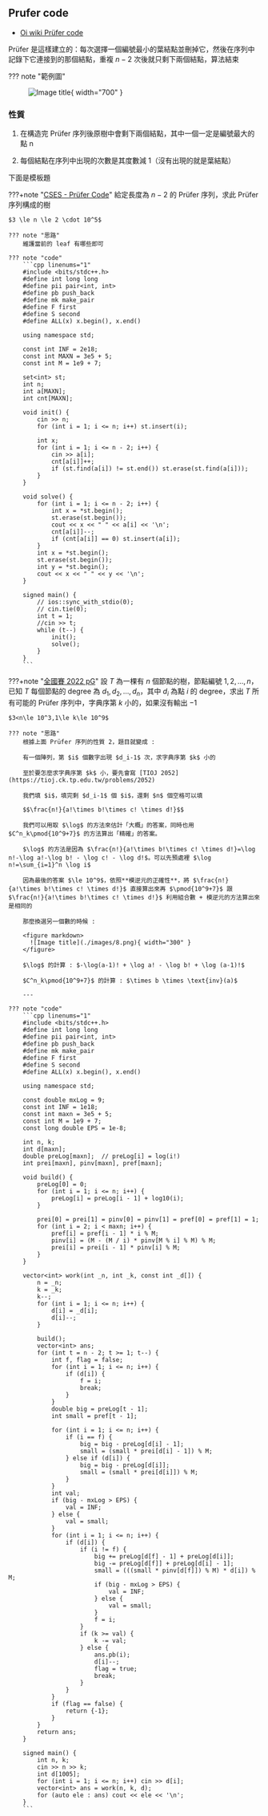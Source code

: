 ## Prufer code

- [Oi wiki Prüfer code](https://oi-wiki.org/graph/prufer/#pr%C3%BCfer-%E5%BA%8F%E5%88%97%E7%9A%84%E6%80%A7%E8%B4%A8)

Prüfer 是這樣建立的：每次選擇一個編號最小的葉結點並刪掉它，然後在序列中記錄下它連接到的那個結點，重複 $n-2$ 次後就只剩下兩個結點，算法結束

??? note "範例圖"
    <figure markdown>
      ![Image title](https://oi-wiki.org/graph/images/prufer1.png){ width="700" }
    </figure>

### 性質

1. 在構造完 Prüfer 序列後原樹中會剩下兩個結點，其中一個一定是編號最大的點 n

2. 每個結點在序列中出現的次數是其度數減 1（沒有出現的就是葉結點）

下面是模板題

???+note "[CSES - Prüfer Code](https://cses.fi/problemset/task/1134)"
	給定長度為 $n-2$ 的 Prüfer 序列，求此 Prüfer 序列構成的樹
	
	$3 \le n \le 2 \cdot 10^5$
	
	??? note "思路"
		維護當前的 leaf 有哪些即可
		
	??? note "code"
		```cpp linenums="1"
		#include <bits/stdc++.h>
	    #define int long long
	    #define pii pair<int, int>
	    #define pb push_back
	    #define mk make_pair
	    #define F first
	    #define S second
	    #define ALL(x) x.begin(), x.end()
	
	    using namespace std;
	
	    const int INF = 2e18;
	    const int MAXN = 3e5 + 5;
	    const int M = 1e9 + 7;
	    
	    set<int> st;
	    int n;
	    int a[MAXN];
	    int cnt[MAXN];
	
	    void init() {
	        cin >> n;
	        for (int i = 1; i <= n; i++) st.insert(i);
	
	        int x;
	        for (int i = 1; i <= n - 2; i++) {
	            cin >> a[i];
	            cnt[a[i]]++;
	            if (st.find(a[i]) != st.end()) st.erase(st.find(a[i]));
	        }
	    }
	
	    void solve() {
	        for (int i = 1; i <= n - 2; i++) {
	            int x = *st.begin();
	            st.erase(st.begin());
	            cout << x << " " << a[i] << '\n';
	            cnt[a[i]]--;
	            if (cnt[a[i]] == 0) st.insert(a[i]);
	        }
	        int x = *st.begin();
	        st.erase(st.begin());
	        int y = *st.begin();
	        cout << x << " " << y << '\n';
	    } 
	
	    signed main() {
	        // ios::sync_with_stdio(0);
	        // cin.tie(0);
	        int t = 1;
	        //cin >> t;
	        while (t--) {
	            init();
	            solve();
	        }
	    } 
	    ```

???+note "[全國賽 2022 pG](https://sorahisa-rank.github.io/nhspc-fin/2022/problems.pdf#page=21)"
	設 $T$ 為一棵有 $n$ 個節點的樹，節點編號 $1, 2, \ldots , n$，已知 $T$ 每個節點的 degree 為 $d_1,d_2,\ldots ,d_n$，其中 $d_i$ 為點 $i$ 的 degree，求出 $T$ 所有可能的 Prüfer 序列中，字典序第 $k$ 小的，如果沒有輸出 $-1$
	
	$3<n\le 10^3,1\le k\le 10^9$
	
	??? note "思路"
		根據上面 Prüfer 序列的性質 2，題目就變成 :
		
		有一個陣列，第 $i$ 個數字出現 $d_i-1$ 次，求字典序第 $k$ 小的
		
		至於要怎麼求字典序第 $k$ 小，要先會寫 [TIOJ 2052](https://tioj.ck.tp.edu.tw/problems/2052)
		
		我們填 $i$，填完剩 $d_i-1$ 個 $i$，還剩 $n$ 個空格可以填
		
		$$\frac{n!}{a!\times b!\times c! \times d!}$$
		
		我們可以用取 $\log$ 的方法來估計「大概」的答案，同時也用 $C^n_k\pmod{10^9+7}$ 的方法算出「精確」的答案。
		
		$\log$ 的方法是因為 $\frac{n!}{a!\times b!\times c! \times d!}=\log n!-\log a!-\log b! - \log c! - \log d!$。可以先預處裡 $\log n!=\sum_{i=1}^n \log i$
		
		因為最後的答案 $\le 10^9$，依照**模逆元的正確性**，將 $\frac{n!}{a!\times b!\times c! \times d!}$ 直接算出來再 $\pmod{10^9+7}$ 跟 $\frac{n!}{a!\times b!\times c! \times d!}$ 利用組合數 + 模逆元的方法算出來是相同的
		
		那麼換選另一個數的時候 :
		
		<figure markdown>
	      ![Image title](./images/8.png){ width="300" }
	    </figure>
		
		$\log$ 的計算 : $-\log(a-1)! + \log a! - \log b! + \log (a-1)!$
		
		$C^n_k\pmod{10^9+7}$ 的計算 : $\times b \times \text{inv}(a)$
		
		---
	
	??? note "code"
		```cpp linenums="1"
		#include <bits/stdc++.h>
	    #define int long long
	    #define pii pair<int, int>
	    #define pb push_back
	    #define mk make_pair
	    #define F first
	    #define S second
	    #define ALL(x) x.begin(), x.end()
	
	    using namespace std;
	
	    const double mxLog = 9;
	    const int INF = 1e18;
	    const int maxn = 3e5 + 5;
	    const int M = 1e9 + 7;
	    const long double EPS = 1e-8;
	
	    int n, k;
	    int d[maxn];
	    double preLog[maxn];  // preLog[i] = log(i!)
	    int prei[maxn], pinv[maxn], pref[maxn];
	
	    void build() {
	        preLog[0] = 0;
	        for (int i = 1; i <= n; i++) {
	            preLog[i] = preLog[i - 1] + log10(i);
	        }
	
	        prei[0] = prei[1] = pinv[0] = pinv[1] = pref[0] = pref[1] = 1;
	        for (int i = 2; i < maxn; i++) {
	            pref[i] = pref[i - 1] * i % M;
	            pinv[i] = (M - (M / i) * pinv[M % i] % M) % M;
	            prei[i] = prei[i - 1] * pinv[i] % M;
	        }
	    }
	
	    vector<int> work(int _n, int _k, const int _d[]) {
	        n = _n;
	        k = _k;
	        k--;
	        for (int i = 1; i <= n; i++) {
	            d[i] = _d[i];
	            d[i]--;
	        }
	
	        build();
	        vector<int> ans;
	        for (int t = n - 2; t >= 1; t--) {
	            int f, flag = false;
	            for (int i = 1; i <= n; i++) {
	                if (d[i]) {
	                    f = i;
	                    break;
	                }
	            }
	            double big = preLog[t - 1];
	            int small = pref[t - 1];
	
	            for (int i = 1; i <= n; i++) {
	                if (i == f) {
	                    big = big - preLog[d[i] - 1];
	                    small = (small * prei[d[i] - 1]) % M;
	                } else if (d[i]) {
	                    big = big - preLog[d[i]];
	                    small = (small * prei[d[i]]) % M;
	                }
	            }
	            int val;
	            if (big - mxLog > EPS) {
	                val = INF;
	            } else {
	                val = small;
	            }
	            for (int i = 1; i <= n; i++) {
	                if (d[i]) {
	                    if (i != f) {
	                        big += preLog[d[f] - 1] + preLog[d[i]];
	                        big -= preLog[d[f]] + preLog[d[i] - 1];
	                        small = (((small * pinv[d[f]]) % M) * d[i]) % M;
	                        if (big - mxLog > EPS) {
	                            val = INF;
	                        } else {
	                            val = small;
	                        }
	                        f = i;
	                    }
	                    if (k >= val) {
	                        k -= val;
	                    } else {
	                        ans.pb(i);
	                        d[i]--;
	                        flag = true;
	                        break;
	                    }
	                }
	            }
	            if (flag == false) {
	                return {-1};
	            }
	        }
	        return ans;
	    }
	
	    signed main() {
	        int n, k;
	        cin >> n >> k;
	        int d[1005];
	        for (int i = 1; i <= n; i++) cin >> d[i];
	        vector<int> ans = work(n, k, d);
	        for (auto ele : ans) cout << ele << '\n';
	    }
	    ```